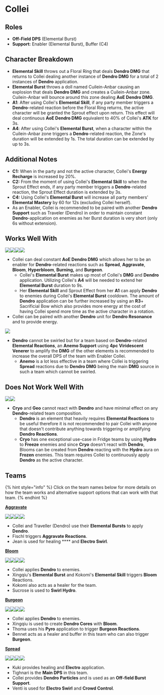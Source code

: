 # Collei

## Roles

* **Off-Field DPS** (Elemental Burst)
* **Support:** Enabler (Elemental Burst), Buffer (C4)

## Character Breakdown

* **Elemental Skill** throws out a Floral Ring that deals **Dendro DMG** that returns to Collei dealing another instance of **Dendro DMG** for a total of 2 instances of **Dendro** application.
* **Elemental Burst** throws a doll named Cuilein-Anbar causing an explosion that deals **Dendro DMG** and creates a Cuilein-Anbar zone. Cuilein-Anbar will bounce around this zone dealing **AoE Dendro DMG**.
* **A1**: After using Collei's **Elemental Skill**, if any party member triggers a **Dendro**-related reaction before the Floral Ring returns, the active character will be granted the Sprout effect upon return. This effect will deal continuous **AoE Dendro DMG** equivalent to 40% of Collei's **ATK** for 3s.
* **A4**: After using Collei's **Elemental Burst**, when a character within the Cuilein-Anbar zone triggers a **Dendro**-related reaction, the Zone's duration will be extended by 1s. The total duration can be extended by up to 3s.

## Additional Notes

* **C1:** When in the party and not the active character, Collei's **Energy Recharge** is increased by 20%.
* **C2:** From the moment of using Collei's **Elemental Skill** to when the Sprout Effect ends, if any party member triggers a **Dendro**-related reaction, the Sprout Effect duration is extended by 3s.
* **C4:** Using Collei's **Elemental Burst** will increase all party members' **Elemental Mastery** by 60 for 12s (excluding Collei herself).
* As an Enabler, Collei is recommended to be paired with another **Dendro Support** such as Traveler (Dendro) in order to maintain constant **Dendro**-application on enemies as her Burst duration is very short (only 6s without extension).

## Works Well With

![](../../.gitbook/assets/ui\_icon\_dendro.webp)![](../../.gitbook/assets/ui\_icon\_electro.webp)![](../../.gitbook/assets/ui\_icon\_hydro.webp)![](../../.gitbook/assets/ui\_icon\_pyro.webp)

* Collei can deal constant **AoE Dendro DMG** which allows her to be an enabler for **Dendro**-related reactions such as **Spread**, **Aggravate**, **Bloom**, **Hyperbloom**, **Burning,** and **Burgeon**.&#x20;
  * Collei's **Elemental Burst** makes up most of Collei's **DMG** and **Dendro** application. Utilizing Collei's **A4** will be needed to extend her **Elemental Burst** duration to 9s.
  * Her **Elemental Skill** and Sprout Effect from her **A1** can apply **Dendro** to enemies during Collei's **Elemental Burst** cooldown. The amount of **Dendro** application can be further increased by using an **R3**+ Sacrificial Bow which also provides more energy at the cost of having Collei spend more time as the active character in a rotation.&#x20;
* Collei can be paired with another **Dendro** unit for **Dendro Resonance** and to provide energy.

![](../../.gitbook/assets/ui\_icon\_anemo.webp)

* **Dendro** cannot be swirled but for a team based on **Dendro**-related **Elemental Reactions**, an **Anemo Support** using **4pc** **Viridescent Venerer** to amplify the **DMG** of the other elements is recommended to increase the overall DPS of the team with Enabler Collei.
  * **Anemo** is a lot less effective in a team where Collei is triggering **Spread** reactions due to **Dendro DMG** being the main **DMG** source in such a team which cannot be swirled.

## Does Not Work Well With&#x20;

![](../../.gitbook/assets/ui\_icon\_cryo.webp)![](../../.gitbook/assets/ui\_icon\_geo.webp)

* **Cryo** and **Geo** cannot react with **Dendro** and have minimal effect on any **Dendro**-related team composition.
  * **Dendro** is an element that heavily requires **Elemental Reactions** to be useful therefore it is not recommended to pair Collei with anyone that doesn't contribute anything towards triggering or amplifying **Dendro Reactions**.
  * **Cryo** has one exceptional use-case in Fridge teams by using **Hydro** to **Freeze** enemies and since **Cryo** doesn't react with **Dendro**, Blooms can be created from **Dendro** reacting with the **Hydro** aura on **Frozen** enemies. This team requires Collei to continuously apply **Dendro** as the active character.

## Teams

{% hint style="info" %}
Click on the team names below for more details on how the team works and alternative support options that can work with that team.
{% endhint %}

****[**Aggravate**](broken-reference)****

![](../../.gitbook/assets/ui\_avataricon\_fischl.png)![](../../.gitbook/assets/ui\_avataricon\_collei.png)![](../../.gitbook/assets/ui\_avataricon\_traveler\_dendro.png)![](../../.gitbook/assets/ui\_avataricon\_jean.png)

* Collei and Traveller (Dendro) use their **Elemental Bursts** to apply **Dendro**.
* Fischl triggers **Aggravate Reactions**.&#x20;
* Jean is used for healing **** and **Electro Swirl**.

****[**Bloom**](broken-reference)****

![](../../.gitbook/assets/ui\_avataricon\_kokomi.png)![](../../.gitbook/assets/ui\_avataricon\_collei.png)![](../../.gitbook/assets/ui\_avataricon\_xingqiu.png)![](../../.gitbook/assets/ui\_avataricon\_sucrose.png)

* Collei applies **Dendro** to enemies.
* Xingqiu's **Elemental Burst** and Kokomi's **Elemental Skill** triggers **Bloom** Reactions.&#x20;
* Kokomi also acts as a healer for the team.&#x20;
* Sucrose is used to **Swirl Hydro**.

****[**Burgeon**](broken-reference)****

![](../../.gitbook/assets/ui\_avataricon\_thoma.png)![](../../.gitbook/assets/ui\_avataricon\_collei.png)![](../../.gitbook/assets/ui\_avataricon\_xingqiu.png)![](../../.gitbook/assets/ui\_avataricon\_bennett.png)

* Collei applies **Dendro** to enemies.
* Xingqiu is used to create **Dendro Cores** with **Bloom**.&#x20;
* Thoma uses his **Pyro** application to trigger **Burgeon Reactions**.&#x20;
* Bennet acts as a healer and buffer in this team who can also trigger **Burgeon**.

****[**Spread**](broken-reference)****

![](../../.gitbook/assets/ui\_avataricon\_tighnari.png)![](../../.gitbook/assets/ui\_avataricon\_collei.png)![](../../.gitbook/assets/ui\_avataricon\_kuki\_shinobu.png)![](../../.gitbook/assets/ui\_avataricon\_venti.png)

* Kuki provides healing and **Electro** application.&#x20;
* Tighnari is the **Main DPS** in this team.
* Collei provides **Dendro Particles** and is used as an **Off-field Burst Support**.&#x20;
* Venti is used for **Electro Swirl** and **Crowd Control**.
